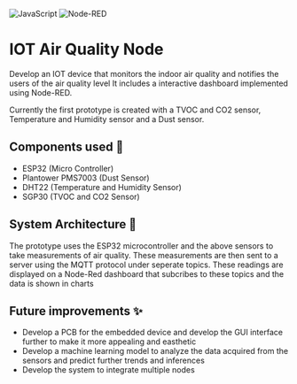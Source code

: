 ![JavaScript](https://img.shields.io/badge/javascript-%23323330.svg?style=for-the-badge&logo=javascript&logoColor=%23F7DF1E)
![Node-RED](https://img.shields.io/badge/Node--RED-%238F0000.svg?style=for-the-badge&logo=node-red&logoColor=white)

# IOT Air Quality Node
Develop an IOT device that monitors the indoor air quality and notifies the users of the air quality level
It includes a interactive dashboard implemented using Node-RED.

Currently the first prototype is created with a TVOC and CO2 sensor, Temperature and Humidity sensor and a Dust sensor.

## Components used 💾
- ESP32 (Micro Controller)
- Plantower PMS7003 (Dust Sensor)
- DHT22 (Temperature and Humidity Sensor)
- SGP30 (TVOC and CO2 Sensor)

## System Architecture 🔩
The prototype uses the ESP32 microcontroller and the above sensors to take measurements of air quality. 
These measurements are then sent to a server using the MQTT protocol under seperate topics.
These readings are displayed on a Node-Red dashboard that subcribes to these topics and the data is shown in charts

## Future improvements ✨
- Develop a PCB for the embedded device and develop the GUI interface further to make it more appealing and easthetic
- Develop a machine learning model to analyze the data acquired from the sensors and predict further trends and inferences
- Develop the system to integrate multiple nodes

